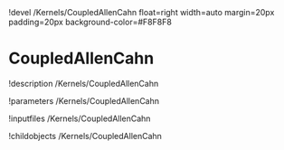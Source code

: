 <!-- MOOSE Object Documentation Stub: Remove this when content is added. -->!devel /Kernels/CoupledAllenCahn float=right width=auto margin=20px padding=20px background-color=#F8F8F8


# CoupledAllenCahn
!description /Kernels/CoupledAllenCahn

!parameters /Kernels/CoupledAllenCahn

!inputfiles /Kernels/CoupledAllenCahn

!childobjects /Kernels/CoupledAllenCahn
